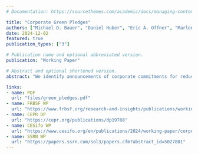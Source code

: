 ```yaml
---
# Documentation: https://sourcethemes.com/academic/docs/managing-content/

title: "Corporate Green Pledges"
authors: ["Michael D. Bauer", "Daniel Huber", "Eric A. Offner", "Marlene Renkel", "Ole Wilms"]
date: 2024-12-02
featured: true
publication_types: ["3"]

# Publication name and optional abbreviated version.
publication: "Working Paper"

# Abstract and optional shortened version.
abstract: "We identify announcements of corporate commitments for reductions of greenhouse gas emissions--green pledges--from news articles using a large language model. About 8% of publicly traded U.S. companies have made green pledges, and these companies tend to be larger and browner than those without pledges. Announcements of green pledges significantly and persistently raise stock prices, consistent with reductions in the carbon premium. Firms that make green pledges subsequently reduce their CO2 emissions. Our evidence suggests that green pledges are credible, have material new information for investors, and can reduce perceived transition risk."

links:
- name: PDF
  url: "files/green_pledges.pdf"
- name: FRBSF WP
  url: "https://www.frbsf.org/research-and-insights/publications/working-papers/2024/12/corporate-green-pledges/"
- name: CEPR DP
  url: "https://cepr.org/publications/dp19788"
- name: CESifo WP
  url: "https://www.cesifo.org/en/publications/2024/working-paper/corporate-green-pledges"
- name: SSRN WP
  url: "https://papers.ssrn.com/sol3/papers.cfm?abstract_id=5027881"
---
```


